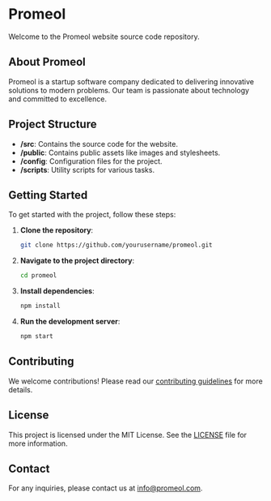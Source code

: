 # Promeol

Welcome to the Promeol website source code repository.

## About Promeol

Promeol is a startup software company dedicated to delivering innovative solutions to modern problems. Our team is passionate about technology and committed to excellence.

## Project Structure

- **/src**: Contains the source code for the website.
- **/public**: Contains public assets like images and stylesheets.
- **/config**: Configuration files for the project.
- **/scripts**: Utility scripts for various tasks.

## Getting Started

To get started with the project, follow these steps:

1. **Clone the repository**:
    ```bash
    git clone https://github.com/yourusername/promeol.git
    ```
2. **Navigate to the project directory**:
    ```bash
    cd promeol
    ```
3. **Install dependencies**:
    ```bash
    npm install
    ```
4. **Run the development server**:
    ```bash
    npm start
    ```

## Contributing

We welcome contributions! Please read our [contributing guidelines](CONTRIBUTING.md) for more details.

## License

This project is licensed under the MIT License. See the [LICENSE](LICENSE) file for more information.

## Contact

For any inquiries, please contact us at [info@promeol.com](mailto:info@promeol.com).
